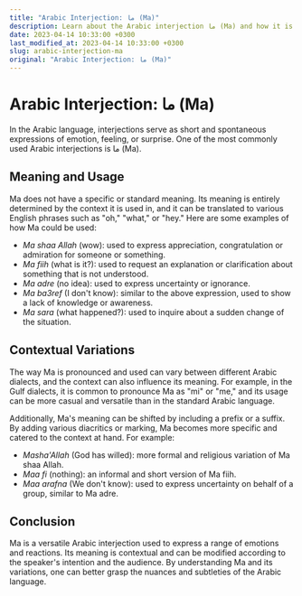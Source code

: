 ```yaml
---
title: "Arabic Interjection: ما (Ma)"
description: Learn about the Arabic interjection ما (Ma) and how it is used in different contexts.
date: 2023-04-14 10:33:00 +0300
last_modified_at: 2023-04-14 10:33:00 +0300
slug: arabic-interjection-ma
original: "Arabic Interjection: ما (Ma)"
---
```

# Arabic Interjection: ما (Ma)

In the Arabic language, interjections serve as short and spontaneous expressions of emotion, feeling, or surprise. One of the most commonly used Arabic interjections is ما (Ma).

## Meaning and Usage

Ma does not have a specific or standard meaning. Its meaning is entirely determined by the context it is used in, and it can be translated to various English phrases such as "oh," "what," or "hey." Here are some examples of how Ma could be used:

- *Ma shaa Allah* (wow): used to express appreciation, congratulation or admiration for someone or something.
- *Ma fiih* (what is it?): used to request an explanation or clarification about something that is not understood.
- *Ma adre* (no idea): used to express uncertainty or ignorance.
- *Ma ba3ref* (I don't know): similar to the above expression, used to show a lack of knowledge or awareness.
- *Ma sara* (what happened?): used to inquire about a sudden change of the situation.

## Contextual Variations

The way Ma is pronounced and used can vary between different Arabic dialects, and the context can also influence its meaning. For example, in the Gulf dialects, it is common to pronounce Ma as "mi" or "me," and its usage can be more casual and versatile than in the standard Arabic language.

Additionally, Ma's meaning can be shifted by including a prefix or a suffix. By adding various diacritics or marking, Ma becomes more specific and catered to the context at hand. For example:

- *Masha'Allah* (God has willed): more formal and religious variation of Ma shaa Allah.
- *Maa fi* (nothing): an informal and short version of Ma fiih.
- *Maa arafna* (We don't know): used to express uncertainty on behalf of a group, similar to Ma adre.

## Conclusion

Ma is a versatile Arabic interjection used to express a range of emotions and reactions. Its meaning is contextual and can be modified according to the speaker's intention and the audience. By understanding Ma and its variations, one can better grasp the nuances and subtleties of the Arabic language.